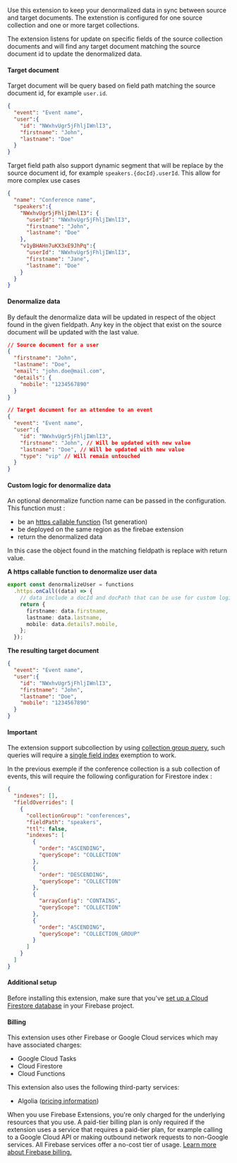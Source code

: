 Use this extension to keep your denormalized data in sync between source and target documents. The extenstion is configured for one source collection and one or more target collections.

The extension listens for update on specific fields of the source collection documents and will find any target document matching the source document id to update the denormalized data.


#### Target document
Target document will be query based on field path matching the source document id, for example `user.id`. 
```json
{
  "event": "Event name",
  "user":{
    "id": "NWxhvUgr5jFhljIWnlI3",
    "firstname": "John",
    "lastname": "Doe"
  }
}
```

Target field path also support dynamic segment that will be replace by the source document id, for example `speakers.{docId}.userId`. This allow for more complex use cases
```json
{
  "name": "Conference name",
  "speakers":{
    "NWxhvUgr5jFhljIWnlI3": {
      "userId": "NWxhvUgr5jFhljIWnlI3",
      "firstname": "John",
      "lastname": "Doe"
    },
    "v1yBHAHn7uKX3xE9JhPq":{
      "userId": "NWxhvUgr5jFhljIWnlI3",
      "firstname": "Jane",
      "lastname": "Doe"
    }
  }
}
```

#### Denormalize data
By default the denormalize data will be updated in respect of the object found in the given fieldpath. Any key in the object that exist on the source document will be updated with the last value.

```json
// Source document for a user
{
  "firstname": "John",
  "lastname": "Doe",
  "email": "john.doe@mail.com",
  "details": {
    "mobile": "1234567890"
  }
}
```


```json
// Target document for an attendee to an event
{
  "event": "Event name",
  "user":{
    "id": "NWxhvUgr5jFhljIWnlI3",
    "firstname": "John", // Will be updated with new value
    "lastname": "Doe", // Will be updated with new value
    "type": "vip" // Will remain untouched
  }
}
```

#### Custom logic for denormalize data
An optional denormalize function name can be passed in the configuration. This function must :
- be an [https callable function](https://firebase.google.com/docs/functions/callable?gen=1st) (1st generation)
- be deployed on the same region as the firebae extension
- return the denormalized data

In this case the object found in the matching fieldpath is replace with return value.

**A https callable function to denormalize user data**
```typescript
export const denormalizeUser = functions
  .https.onCall((data) => {
    // data include a docId and docPath that can be use for custom logic
    return {
      firstname: data.firstname,
      lastname: data.lastname,
      mobile: data.details?.mobile,
    };
  });
```

**The resulting target document**
```json
{
  "event": "Event name",
  "user":{
    "id": "NWxhvUgr5jFhljIWnlI3",
    "firstname": "John", 
    "lastname": "Doe", 
    "mobile": "1234567890" 
  }
}
```

#### Important

The extension support subcollection by using [collection group query](https://firebase.google.com/docs/firestore/query-data/queries#collection-group-query), such queries will require a [single field index](https://firebase.google.com/docs/firestore/query-data/index-overview#single-field_indexes) exemption to work.

In the previous exemple if the conference collection is a sub collection of events, this will require the following configuration for Firestore index : 
```json
{
  "indexes": [],
  "fieldOverrides": [
    {
      "collectionGroup": "conferences",
      "fieldPath": "speakers",
      "ttl": false,
      "indexes": [
        {
          "order": "ASCENDING",
          "queryScope": "COLLECTION"
        },
        {
          "order": "DESCENDING",
          "queryScope": "COLLECTION"
        },
        {
          "arrayConfig": "CONTAINS",
          "queryScope": "COLLECTION"
        },
        {
          "order": "ASCENDING",
          "queryScope": "COLLECTION_GROUP"
        }
      ]
    }
  ]
}
```

#### Additional setup

Before installing this extension, make sure that you've
[set up a Cloud Firestore database](https://firebase.google.com/docs/firestore/quickstart)
in your Firebase project.

#### Billing

This extension uses other Firebase or Google Cloud services which may have associated charges:

- Google Cloud Tasks
- Cloud Firestore
- Cloud Functions

This extension also uses the following third-party services:

- Algolia ([pricing information](https://www.algolia.com/pricing))

When you use Firebase Extensions, you're only charged for the underlying resources that you use. A paid-tier billing plan is only required if the extension uses a service that requires a paid-tier plan, for example calling to a Google Cloud API or making outbound network requests to non-Google services. All Firebase services offer a no-cost tier of usage.
[Learn more about Firebase billing.](https://firebase.google.com/pricing)